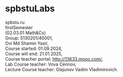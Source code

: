 # spbstuLabs
spbstu.ru
<br>
firstSemester
<br>
(02.03.01 Math&Cs)
<br>
Group: 5130201/40001,
<br>
Ovi Md Shamin Yasir,
<br>
Course started: 01.09.2024,
<br>
Course will end: 21.01.2025,
<br>
Course teacher portal: http://13633.mooo.com/,
<br>
Lab Course teacher: Vova Cennov,
<br>
Lecture Course teacher: Glajunov Vadim Vladimirovich.
